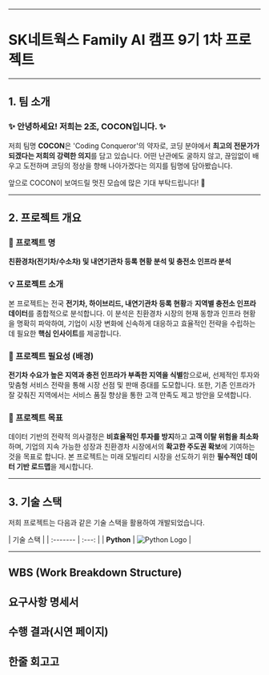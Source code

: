 
---------------------------------------------------------------------------------------------------------------------
# SK네트웍스 Family AI 캠프 9기 1차 프로젝트

---

## 1. 팀 소개

### ✨ 안녕하세요! 저희는 2조, COCON입니다. ✨

저희 팀명 **COCON**은 'Coding Conqueror'의 약자로, 코딩 분야에서 **최고의 전문가가 되겠다는 저희의 강력한 의지**를 담고 있습니다. 어떤 난관에도 굴하지 않고, 끊임없이 배우고 도전하며 코딩의 정상을 향해 나아가겠다는 의지를 팀명에 담아봤습니다.

앞으로 COCON이 보여드릴 멋진 모습에 많은 기대 부탁드립니다! 🚀

---

## 2. 프로젝트 개요

### 📍 프로젝트 명

**친환경차(전기차/수소차) 및 내연기관차 등록 현황 분석 및 충전소 인프라 분석**

### 💡 프로젝트 소개

본 프로젝트는 전국 **전기차, 하이브리드, 내연기관차 등록 현황**과 **지역별 충전소 인프라 데이터**를 종합적으로 분석합니다. 이 분석은 친환경차 시장의 현재 동향과 인프라 현황을 명확히 파악하여, 기업이 시장 변화에 신속하게 대응하고 효율적인 전략을 수립하는 데 필요한 **핵심 인사이트**를 제공합니다.

### 🌱 프로젝트 필요성 (배경)

**전기차 수요가 높은 지역과 충전 인프라가 부족한 지역을 식별**함으로써, 선제적인 투자와 맞춤형 서비스 전략을 통해 시장 선점 및 판매 증대를 도모합니다. 또한, 기존 인프라가 잘 갖춰진 지역에서는 서비스 품질 향상을 통한 고객 만족도 제고 방안을 모색합니다.

### 🎯 프로젝트 목표

데이터 기반의 전략적 의사결정은 **비효율적인 투자를 방지**하고 **고객 이탈 위험을 최소화**하며, 기업의 지속 가능한 성장과 친환경차 시장에서의 **확고한 주도권 확보**에 기여하는 것을 목표로 합니다. 본 프로젝트는 미래 모빌리티 시장을 선도하기 위한 **필수적인 데이터 기반 로드맵**을 제시합니다.

---

## 3. 기술 스택

저희 프로젝트는 다음과 같은 기술 스택을 활용하여 개발되었습니다.

| 기술 스택 |
| :------- | :---: |
| **Python** | ![Python Logo](https://img.shields.io/badge/Python-3776AB?style=for-the-badge&logo=python&logoColor=white) |

---

## WBS (Work Breakdown Structure)

## 요구사항 명세서

## 수행 결과(시연 페이지)

## 한줄 회고고

